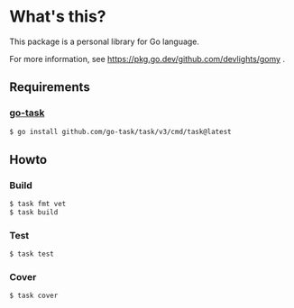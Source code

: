 # What's this?

This package is a personal library for Go language.

For more information, see https://pkg.go.dev/github.com/devlights/gomy .


## Requirements

### [go-task](https://taskfile.dev/)

```sh
$ go install github.com/go-task/task/v3/cmd/task@latest
```

## Howto

### Build

```sh
$ task fmt vet
$ task build
```

### Test

```sh
$ task test
```

### Cover

```sh
$ task cover
```
